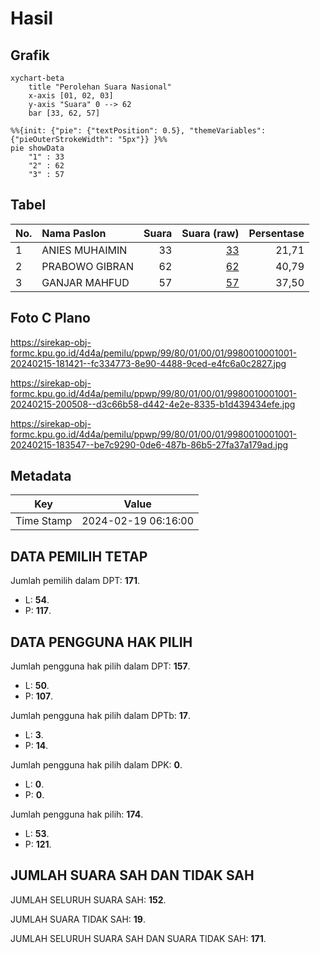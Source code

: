 # Hasil

## Grafik

```mermaid
xychart-beta
    title "Perolehan Suara Nasional"
    x-axis [01, 02, 03]
    y-axis "Suara" 0 --> 62
    bar [33, 62, 57]
```

```mermaid
%%{init: {"pie": {"textPosition": 0.5}, "themeVariables": {"pieOuterStrokeWidth": "5px"}} }%%
pie showData
    "1" : 33
    "2" : 62
    "3" : 57
```

## Tabel

| No. | Nama Paslon    | Suara | Suara (raw) | Persentase |
|:--- |:-------------- | -----:| -----------:| ----------:|
| 1   | ANIES MUHAIMIN | 33    | [33][p-1]   | 21,71      |
| 2   | PRABOWO GIBRAN | 62    | [62][p-2]   | 40,79      |
| 3   | GANJAR MAHFUD  | 57    | [57][p-3]   | 37,50      |


[p-1]: https://github.com/gigit-pemilu/pemilu-2024/blob/main/pilpres/hitung-suara/sub/99-luar-negeri/sub/80-new-delhi-india/sub/01-new-delhi-india/sub/0001-new-delhi-india/sub/001-pos-001/sub/paslon-1.txt
[p-2]: https://github.com/gigit-pemilu/pemilu-2024/blob/main/pilpres/hitung-suara/sub/99-luar-negeri/sub/80-new-delhi-india/sub/01-new-delhi-india/sub/0001-new-delhi-india/sub/001-pos-001/sub/paslon-2.txt
[p-3]: https://github.com/gigit-pemilu/pemilu-2024/blob/main/pilpres/hitung-suara/sub/99-luar-negeri/sub/80-new-delhi-india/sub/01-new-delhi-india/sub/0001-new-delhi-india/sub/001-pos-001/sub/paslon-3.txt

## Foto C Plano

https://sirekap-obj-formc.kpu.go.id/4d4a/pemilu/ppwp/99/80/01/00/01/9980010001001-20240215-181421--fc334773-8e90-4488-9ced-e4fc6a0c2827.jpg

https://sirekap-obj-formc.kpu.go.id/4d4a/pemilu/ppwp/99/80/01/00/01/9980010001001-20240215-200508--d3c66b58-d442-4e2e-8335-b1d439434efe.jpg

https://sirekap-obj-formc.kpu.go.id/4d4a/pemilu/ppwp/99/80/01/00/01/9980010001001-20240215-183547--be7c9290-0de6-487b-86b5-27fa37a179ad.jpg


## Metadata

| Key        | Value               |
| ---------- | ------------------- |
| Time Stamp | 2024-02-19 06:16:00 |


## DATA PEMILIH TETAP

Jumlah pemilih dalam DPT: **171**.
 * L: **54**.
 * P: **117**.

## DATA PENGGUNA HAK PILIH

Jumlah pengguna hak pilih dalam DPT: **157**.
 * L: **50**.
 * P: **107**.

Jumlah pengguna hak pilih dalam DPTb: **17**.
 * L: **3**.
 * P: **14**.

Jumlah pengguna hak pilih dalam DPK: **0**.
 * L: **0**.
 * P: **0**.

Jumlah pengguna hak pilih: **174**.
 * L: **53**.
 * P: **121**.

## JUMLAH SUARA SAH DAN TIDAK SAH

JUMLAH SELURUH SUARA SAH: **152**.

JUMLAH SUARA TIDAK SAH: **19**.

JUMLAH SELURUH SUARA SAH DAN SUARA TIDAK SAH: **171**.


